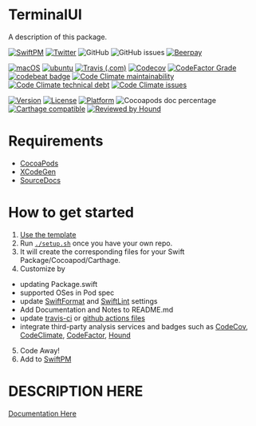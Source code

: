 # TerminalUI

A description of this package.

[![SwiftPM](https://img.shields.io/badge/SPM-Linux%20%7C%20iOS%20%7C%20macOS%20%7C%20watchOS%20%7C%20tvOS-success?logo=swift)](https://swift.org)
[![Twitter](https://img.shields.io/badge/twitter-@brightdigit-blue.svg?style=flat)](http://twitter.com/brightdigit)
![GitHub](https://img.shields.io/github/license/brightdigit/TerminalUI)
![GitHub issues](https://img.shields.io/github/issues/brightdigit/TerminalUI)
[![Beerpay](https://img.shields.io/beerpay/brightdigit/TerminalUI.svg?maxAge=2592000)](https://beerpay.io/brightdigit/TerminalUI)

[![macOS](https://github.com/brightdigit/TerminalUI/workflows/macOS/badge.svg)](https://github.com/brightdigit/TerminalUI/actions?query=workflow%3AmacOS)
[![ubuntu](https://github.com/brightdigit/TerminalUI/workflows/ubuntu/badge.svg)](https://github.com/brightdigit/TerminalUI/actions?query=workflow%3Aubuntu)
[![Travis (.com)](https://img.shields.io/travis/com/brightdigit/TerminalUI?logo=travis)](https://travis-ci.com/brightdigit/TerminalUI)
[![Codecov](https://img.shields.io/codecov/c/github/brightdigit/TerminalUI)](https://codecov.io/gh/brightdigit/TerminalUI)
[![CodeFactor Grade](https://img.shields.io/codefactor/grade/github/brightdigit/TerminalUI)](https://www.codefactor.io/repository/github/brightdigit/TerminalUI)
[![codebeat badge](https://codebeat.co/badges/4f86fb90-f8de-40c5-ab63-e6069cde5002)](https://codebeat.co/projects/github-com-brightdigit-TerminalUI-master)
[![Code Climate maintainability](https://img.shields.io/codeclimate/maintainability/brightdigit/TerminalUI)](https://codeclimate.com/github/brightdigit/TerminalUI)
[![Code Climate technical debt](https://img.shields.io/codeclimate/tech-debt/brightdigit/TerminalUI?label=debt)](https://codeclimate.com/github/brightdigit/TerminalUI)
[![Code Climate issues](https://img.shields.io/codeclimate/issues/brightdigit/TerminalUI)](https://codeclimate.com/github/brightdigit/TerminalUI)

[![Version](https://img.shields.io/cocoapods/v/TerminalUI.svg?style=flat)](https://cocoapods.org/pods/TerminalUI)
[![License](https://img.shields.io/cocoapods/l/TerminalUI.svg?style=flat)](https://cocoapods.org/pods/TerminalUI)
[![Platform](https://img.shields.io/cocoapods/p/TerminalUI.svg?style=flat)](https://cocoapods.org/pods/TerminalUI)
![Cocoapods doc percentage](https://img.shields.io/cocoapods/metrics/doc-percent/TerminalUI)
[![Carthage compatible](https://img.shields.io/badge/Carthage-compatible-4BC51D.svg?style=flat)](https://github.com/Carthage/Carthage)
[![Reviewed by Hound](https://img.shields.io/badge/Reviewed_by-Hound-8E64B0.svg)](https://houndci.com)

# Requirements 

* [CocoaPods](https://cocoapods.org)
* [XCodeGen](https://github.com/yonaskolb/XcodeGen)
* [SourceDocs](https://github.com/eneko/SourceDocs)

# How to get started

1. [Use the template](https://github.com/brightdigit/EggSeed/generate)
2. Run [`./setup.sh`](https://github.com/brightdigit/EggSeed/blob/master/setup.sh) once you have your own repo. 
3. It will create the corresponding files for your Swift Package/Cocoapod/Carthage.
4. Customize by 
  * updating Package.swift
  * supported OSes in Pod spec
  * update [SwiftFormat](https://github.com/brightdigit/EggSeed/blob/master/.swiftformat) and [SwiftLint](https://github.com/brightdigit/EggSeed/blob/master/.swiftlint.yml) settings
  * Add Documentation and Notes to README.md
  * update [travis-ci](https://github.com/brightdigit/EggSeed/blob/master/.travis.yml) or [github actions files](https://github.com/brightdigit/EggSeed/tree/master/.github/workflows)
  * integrate third-party analysis services and badges such as [CodeCov](https://codecov.io), [CodeClimate](https://codeclimate.com), [CodeFactor](https://www.codefactor.io/dashboard), [Hound](https://houndci.com)
5. Code Away!
5. Add to [SwiftPM](https://github.com/daveverwer/SwiftPMLibrary)

# DESCRIPTION HERE

[Documentation Here](/docs/README.md)
